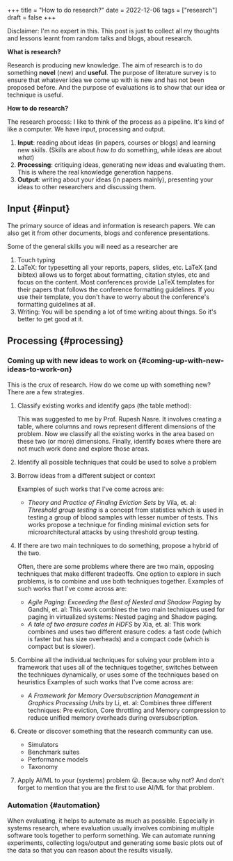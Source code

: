 +++
title = "How to do research?"
date = 2022-12-06
tags = ["research"]
draft = false
+++

Disclaimer: I'm no expert in this. This post is just to collect all my thoughts and lessons learnt from random talks and blogs, about research.

**What is research?**

Research is producing new knowledge.
The aim of research is to do something **novel** (new) and **useful**.
The purpose of literature survey is to ensure that whatever idea we come up with is new and has not been proposed before.
And the purpose of evaluations is to show that our idea or technique is useful.

**How to do research?**

The research process: I like to think of the process as a pipeline. It's kind of like a computer. We have input, processing and output.

1.  **Input**: reading about ideas (in papers, courses or blogs) and learning new skills. (Skills are about _how to_ do something, while ideas are about _what_)
2.  **Processing**: critiquing ideas, generating new ideas and evaluating them. This is where the real knowledge generation happens.
3.  **Output**: writing about your ideas (in papers mainly), presenting your ideas to other researchers and discussing them.


## Input {#input}

The primary source of ideas and information is research papers.
We can also get it from other documents, blogs and conference presentations.

Some of the general skills you will need as a researcher are

1.  Touch typing
2.  LaTeX: for typesetting all your reports, papers, slides, etc. LaTeX (and bibtex) allows us to forget about formatting, citation styles, etc and focus on the content. Most conferences provide LaTeX templates for their papers that follows the conference formatting guidelines. If you use their template, you don't have to worry about the conference's formatting guidelines at all.
3.  Writing: You will be spending a lot of time writing about things. So it's better to get good at it.


## Processing {#processing}


### Coming up with new ideas to work on {#coming-up-with-new-ideas-to-work-on}

This is the crux of research. How do we come up with something new?
There are a few strategies.

1.  Classify existing works and identify gaps (the table method):

    This was suggested to me by Prof. Rupesh Nasre. It involves creating a table, where columns and rows represent different dimensions of the problem.
    Now we classify all the existing works in the area based on these two (or more) dimensions.
    Finally, identify boxes where there are not much work done and explore those areas.
2.  Identify all possible techniques that could be used to solve a problem
3.  Borrow ideas from a different subject or context

    Examples of such works that I've come across are:

    -   _Theory and Practice of Finding Eviction Sets_ by Vila, et. al:
        _Threshold group testing_ is a concept from statistics which is used in testing a group of blood samples with
        lesser number of tests. This works propose a technique for finding minimal eviction sets for microarchitectural attacks by using threshold group testing.

4.  If there are two main techniques to do something, propose a hybrid of the two.

      Often, there are some problems where there are two main, opposing techniques that
    make different tradeoffs. One option to explore in such problems, is to combine and use both techniques together.
      Examples of such works that I've come across are:

    -   _Agile Paging: Exceeding the Best of Nested and Shadow Paging_ by Gandhi, et. al:
        This work combines the two main techniques used for paging in virtualized systems: Nested paging and Shadow paging.
    -   _A tale of two erasure codes in HDFS_ by Xia, et. al:
        This work combines and uses two different erasure codes: a fast code (which is faster but has size overheads)
        and a compact code (which is compact but is slower).

5.  Combine all the individual techniques for solving your problem into a framework that uses all of the techniques together,
     switches between the techniques dynamically, or uses some of the techniques based on heuristics
    Examples of such works that I've come across are:
    -   _A Framework for Memory Oversubscription Management in Graphics Processing Units_ by Li, et. al:
        Combines three different techniques: Pre eviction, Core throttling and Memory compression to reduce
        unified memory overheads during oversubscription.

6.  Create or discover something that the research community can use.
    -   Simulators
    -   Benchmark suites
    -   Performance models
    -   Taxonomy

7.  Apply AI/ML to your (systems) problem 😜. Because why not? And don't forget to mention that you are the first to use AI/ML for that problem.


### Automation {#automation}

When evaluating, it helps to automate as much as possible.
Especially in systems research, where evaluation usually involves combining multiple software tools together to perform something.
We can automate running experiments, collecting logs/output and generating some basic plots out of the data so that you can reason about the results visually.
